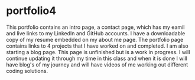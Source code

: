 # portfolio4

This portfolio contains an intro page, a contact page, which has my eamil and live links to my LinkedIn and GitHub accounts.  I have a downloadable copy of my resume embedded on my about me page.  The portfolio page contains links to 4 projects that I have worked on and completed.  I am also starting a blog page.  This page is unfinished but is a work in progress.  I will continue updating it through my time in this class and when it is done I will have blog's of my journey and will have videos of me working out different coding solutions.
